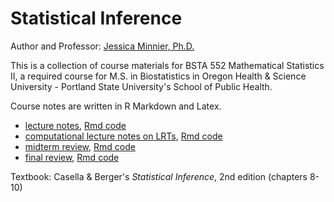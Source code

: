 # Statistical Inference

Author and Professor: [Jessica Minnier, Ph.D.](jessicaminnier.com)

This is a collection of course materials for BSTA 552 Mathematical Statistics II, a required course for M.S. in Biostatistics in Oregon Health & Science University - Portland State University's School of Public Health.

Course notes are written in R Markdown and Latex.

- [lecture notes](https://jminnier-stat-infer.netlify.com/class_notes/class_notes.pdf), [Rmd code](class_notes/class_notes.Rmd)
- [computational lecture notes on LRTs](https://jminnier-stat-infer.netlify.com/class_notes_extra/ch8-lrts.html), [Rmd code](class_notes_extra/ch8-lrts.Rmd)
- [midterm review](https://jminnier-stat-infer.netlify.com/test_reviews/midterm_review.pdf), [Rmd code](test_reviews/midterm_review.Rmd)
- [final review](https://jminnier-stat-infer.netlify.com/test_reviews/final_review.pdf), [Rmd code](class_notes/class_notes.Rmd)

Textbook: Casella & Berger's *Statistical Inference*, 2nd edition (chapters 8-10)
